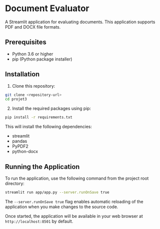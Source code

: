 # Document Evaluator

A Streamlit application for evaluating documents. This application supports PDF and DOCX file formats.

## Prerequisites

- Python 3.6 or higher
- pip (Python package installer)

## Installation

1. Clone this repository:

```bash
git clone <repository-url>
cd projet3
```

2. Install the required packages using pip:

```bash
pip install -r requirements.txt
```

This will install the following dependencies:

- streamlit
- pandas
- PyPDF2
- python-docx

## Running the Application

To run the application, use the following command from the project root directory:

```bash
streamlit run app/app.py --server.runOnSave true
```

The `--server.runOnSave true` flag enables automatic reloading of the application when you make changes to the source code.

Once started, the application will be available in your web browser at `http://localhost:8501` by default.
